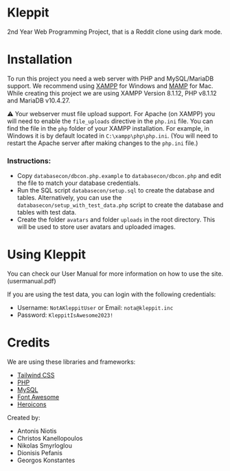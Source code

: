 # Kleppit

2nd Year Web Programming Project, that is a Reddit clone using dark mode.


# Installation

To run this project you need a web server with PHP and MySQL/MariaDB support. We recommend using [XAMPP](https://www.apachefriends.org/index.html) for Windows and [MAMP](https://www.mamp.info/en/) for Mac. While creating this project we are using XAMPP Version 8.1.12, PHP v8.1.12 and MariaDB v10.4.27.

⚠️ Your webserver must file upload support. 
For Apache (on XAMPP) you will need to enable the `file_uploads` directive in the `php.ini` file. You can find the file in the `php` folder of your XAMPP installation. For example, in Windows it is by default located in `C:\xampp\php\php.ini`. (You will need to restart the Apache server after making changes to the `php.ini` file.)

### Instructions: 
- Copy `databasecon/dbcon.php.example` to `databasecon/dbcon.php` and edit the file to match your database credentials.
- Run the SQL script `databasecon/setup.sql` to create the database and tables. Alternatively, you can use the `databasecon/setup_with_test_data.php` script to create the database and tables with test data.
- Create the folder `avatars` and folder `uploads` in the root directory. This will be used to store user avatars and uploaded images.

# Using Kleppit

You can check our User Manual for more information on how to use the site. (usermanual.pdf)

If you are using the test data, you can login with the following credentials:
- Username: `NotAKleppitUser` or Email: `nota@kleppit.inc`
- Password: `KleppitIsAwesome2023!`

# Credits

We are using these libraries and frameworks:
- [Tailwind CSS](https://tailwindcss.com/)
- [PHP](https://www.php.net/)
- [MySQL](https://www.mysql.com/)
- [Font Awesome](https://fontawesome.com/)
- [Heroicons](https://heroicons.com/)

Created by: 
- Antonis Niotis
- Christos Kanellopoulos
- Nikolas Smyrloglou
- Dionisis Pefanis 
- Georgos Konstantes